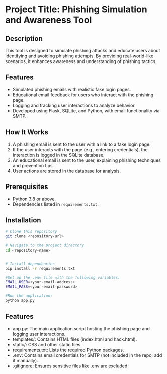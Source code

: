 # Project Title: Phishing Simulation and Awareness Tool

## Description
This tool is designed to simulate phishing attacks and educate users about identifying and avoiding phishing attempts. By providing real-world-like scenarios, it enhances awareness and understanding of phishing tactics.

## Features
- Simulated phishing emails with realistic fake login pages.
- Educational email feedback for users who interact with the phishing page.
- Logging and tracking user interactions to analyze behavior.
- Developed using Flask, SQLite, and Python, with email functionality via SMTP.

## How It Works
1. A phishing email is sent to the user with a link to a fake login page.
2. If the user interacts with the page (e.g., entering credentials), the interaction is logged in the SQLite database.
3. An educational email is sent to the user, explaining phishing techniques and prevention tips.
4. User actions are stored in the database for analysis.

## Prerequisites
- Python 3.8 or above.
- Dependencies listed in `requirements.txt`.

## Installation
```bash
# Clone this repository
git clone <repository-url>

# Navigate to the project directory
cd <repository-name>


# Install dependencies
pip install -r requirements.txt

#Set up the .env file with the following variables:
EMAIL_USER=<your-email-address>  
EMAIL_PASS=<your-email-password>  

#Run the application:
python app.py
```
## Features
- app.py: The main application script hosting the phishing page and logging user interactions.
- templates/: Contains HTML files (index.html and hack.html).
- static/: CSS and other static files.
- requirements.txt: Lists the required Python packages.
- .env: Contains email credentials for SMTP (not included in the repo; add it manually).
- .gitignore: Ensures sensitive files like .env are excluded.

